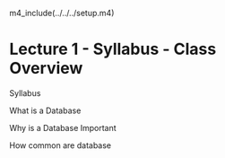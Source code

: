 m4_include(../../../setup.m4)

# Lecture 1 - Syllabus - Class Overview

Syllabus

What is a Database

Why is a Database Important

How common are database

